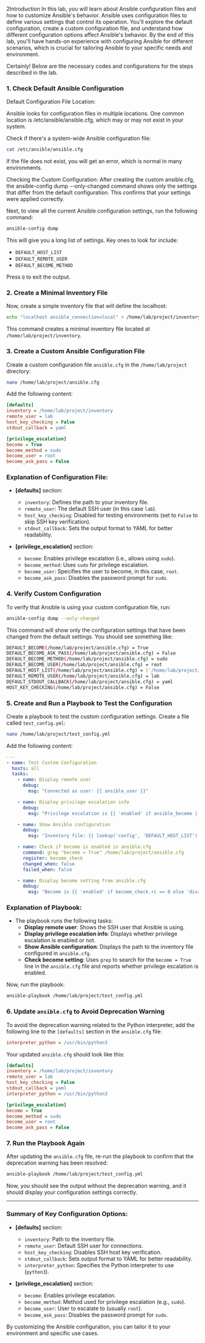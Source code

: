 2Introduction
In this lab, you will learn about Ansible configuration files and how to customize Ansible's behavior. Ansible uses configuration files to define various settings that control its operation. You'll explore the default configuration, create a custom configuration file, and understand how different configuration options affect Ansible's behavior. By the end of this lab, you'll have hands-on experience with configuring Ansible for different scenarios, which is crucial for tailoring Ansible to your specific needs and environment.

Certainly! Below are the necessary codes and configurations for the steps described in the lab.

### 1. **Check Default Ansible Configuration**
Default Configuration File Location: 

Ansible looks for configuration files in multiple locations. One common location is /etc/ansible/ansible.cfg, which may or may not exist in your system.

Check if there's a system-wide Ansible configuration file:

```bash
cat /etc/ansible/ansible.cfg
```

If the file does not exist, you will get an error, which is normal in many environments.

Checking the Custom Configuration: 
After creating the custom ansible.cfg, the ansible-config dump --only-changed command shows only the settings that differ from the default configuration. This confirms that your settings were applied correctly.


Next, to view all the current Ansible configuration settings, run the following command:

```bash
ansible-config dump
```

This will give you a long list of settings. Key ones to look for include:
- `DEFAULT_HOST_LIST`
- `DEFAULT_REMOTE_USER`
- `DEFAULT_BECOME_METHOD`

Press `Q` to exit the output.

### 2. **Create a Minimal Inventory File**

Now, create a simple inventory file that will define the localhost:

```bash
echo "localhost ansible_connection=local" > /home/lab/project/inventory
```

This command creates a minimal inventory file located at `/home/lab/project/inventory`.

### 3. **Create a Custom Ansible Configuration File**

Create a custom configuration file `ansible.cfg` in the `/home/lab/project` directory:

```bash
nano /home/lab/project/ansible.cfg
```

Add the following content:

```ini
[defaults]
inventory = /home/lab/project/inventory
remote_user = lab
host_key_checking = False
stdout_callback = yaml

[privilege_escalation]
become = True
become_method = sudo
become_user = root
become_ask_pass = False
```

### Explanation of Configuration File:
- **[defaults]** section:
  - `inventory`: Defines the path to your inventory file.
  - `remote_user`: The default SSH user (in this case `lab`).
  - `host_key_checking`: Disabled for testing environments (set to `False` to skip SSH key verification).
  - `stdout_callback`: Sets the output format to YAML for better readability.

- **[privilege_escalation]** section:
  - `become`: Enables privilege escalation (i.e., allows using `sudo`).
  - `become_method`: Uses `sudo` for privilege escalation.
  - `become_user`: Specifies the user to become, in this case, `root`.
  - `become_ask_pass`: Disables the password prompt for `sudo`.

### 4. **Verify Custom Configuration**

To verify that Ansible is using your custom configuration file, run:

```bash
ansible-config dump --only-changed
```

This command will show only the configuration settings that have been changed from the default settings. You should see something like:

```bash
DEFAULT_BECOME(/home/lab/project/ansible.cfg) = True
DEFAULT_BECOME_ASK_PASS(/home/lab/project/ansible.cfg) = False
DEFAULT_BECOME_METHOD(/home/lab/project/ansible.cfg) = sudo
DEFAULT_BECOME_USER(/home/lab/project/ansible.cfg) = root
DEFAULT_HOST_LIST(/home/lab/project/ansible.cfg) = ['/home/lab/project/inventory']
DEFAULT_REMOTE_USER(/home/lab/project/ansible.cfg) = lab
DEFAULT_STDOUT_CALLBACK(/home/lab/project/ansible.cfg) = yaml
HOST_KEY_CHECKING(/home/lab/project/ansible.cfg) = False
```

### 5. **Create and Run a Playbook to Test the Configuration**

Create a playbook to test the custom configuration settings. Create a file called `test_config.yml`:

```bash
nano /home/lab/project/test_config.yml
```

Add the following content:

```yaml
---
- name: Test Custom Configuration
  hosts: all
  tasks:
    - name: Display remote user
      debug:
        msg: "Connected as user: {{ ansible_user }}"

    - name: Display privilege escalation info
      debug:
        msg: "Privilege escalation is {{ 'enabled' if ansible_become | default(false) else 'disabled' }}"

    - name: Show Ansible configuration
      debug:
        msg: "Inventory file: {{ lookup('config', 'DEFAULT_HOST_LIST') }}"

    - name: Check if become is enabled in ansible.cfg
      command: grep "become = True" /home/lab/project/ansible.cfg
      register: become_check
      changed_when: false
      failed_when: false

    - name: Display become setting from ansible.cfg
      debug:
        msg: "Become is {{ 'enabled' if become_check.rc == 0 else 'disabled' }} in ansible.cfg"
```

### Explanation of Playbook:
- The playbook runs the following tasks:
  - **Display remote user**: Shows the SSH user that Ansible is using.
  - **Display privilege escalation info**: Displays whether privilege escalation is enabled or not.
  - **Show Ansible configuration**: Displays the path to the inventory file configured in `ansible.cfg`.
  - **Check become setting**: Uses `grep` to search for the `become = True` line in the `ansible.cfg` file and reports whether privilege escalation is enabled.

Now, run the playbook:

```bash
ansible-playbook /home/lab/project/test_config.yml
```

### 6. **Update `ansible.cfg` to Avoid Deprecation Warning**

To avoid the deprecation warning related to the Python interpreter, add the following line to the `[defaults]` section in the `ansible.cfg` file:

```ini
interpreter_python = /usr/bin/python3
```

Your updated `ansible.cfg` should look like this:

```ini
[defaults]
inventory = /home/lab/project/inventory
remote_user = lab
host_key_checking = False
stdout_callback = yaml
interpreter_python = /usr/bin/python3

[privilege_escalation]
become = True
become_method = sudo
become_user = root
become_ask_pass = False
```

### 7. **Run the Playbook Again**

After updating the `ansible.cfg` file, re-run the playbook to confirm that the deprecation warning has been resolved:

```bash
ansible-playbook /home/lab/project/test_config.yml
```

Now, you should see the output without the deprecation warning, and it should display your configuration settings correctly.

---

### Summary of Key Configuration Options:

- **[defaults]** section:
  - `inventory`: Path to the inventory file.
  - `remote_user`: Default SSH user for connections.
  - `host_key_checking`: Disables SSH host key verification.
  - `stdout_callback`: Sets output format to YAML for better readability.
  - `interpreter_python`: Specifies the Python interpreter to use (`python3`).

- **[privilege_escalation]** section:
  - `become`: Enables privilege escalation.
  - `become_method`: Method used for privilege escalation (e.g., `sudo`).
  - `become_user`: User to escalate to (usually `root`).
  - `become_ask_pass`: Disables the password prompt for `sudo`.

By customizing the Ansible configuration, you can tailor it to your environment and specific use cases.
